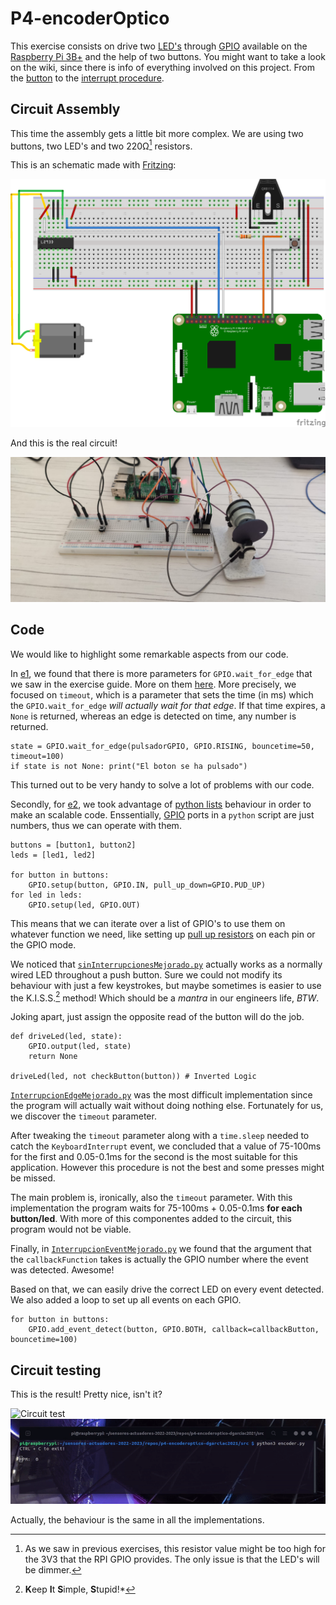 # P4-encoderOptico

This exercise consists on drive two [LED's](https://github.com/clases-julio/p1-introrpi-pwm-dgarciac2021/wiki/LED) through [GPIO](https://github.com/clases-julio/p1-introrpi-pwm-dgarciac2021/wiki/GPIO) available on the [Raspberry Pi 3B+](https://github.com/clases-julio/p1-introrpi-pwm-dgarciac2021/wiki/Raspberry-Pi#raspberry-pi-3b) and the help of two buttons. You might want to take a look on the wiki, since there is info of everything involved on this project. From the [button](https://github.com/clases-julio/p3-interruptions-dgarciac2021/wiki/Button) to the [interrupt procedure](https://github.com/clases-julio/p3-interruptions-dgarciac2021/wiki/Interrupt).

## Circuit Assembly

This time the assembly gets a little bit more complex. We are using two buttons, two LED's and two 220Ω[^1] resistors.

This is an schematic made with [Fritzing](https://fritzing.org/):

![Schematic](./doc/img/schematic.png)

And this is the real circuit!

![aerial view](./doc/img/aerial-view.jpg)

## Code

We would like to highlight some remarkable aspects from our code.

In [e1](./src/e1/interrupcionEdgeBueno.py), we found that there is more parameters for `GPIO.wait_for_edge` that we saw in the exercise guide. More on them [here](https://sourceforge.net/p/raspberry-gpio-python/wiki/Inputs/). More precisely, we focused on `timeout`, which is a parameter that sets the time (in ms) which the `GPIO.wait_for_edge` *will actually wait for that edge*. If that time expires, a `None` is returned, whereas an edge is detected on time, any number is returned.

```python3
state = GPIO.wait_for_edge(pulsadorGPIO, GPIO.RISING, bouncetime=50, timeout=100)
if state is not None: print("El boton se ha pulsado")
```

This turned out to be very handy to solve a lot of problems with our code.

Secondly, for [e2](./src/e2), we took advantage of [python lists](https://www.w3schools.com/python/python_lists.asp) behaviour in order to make an scalable code. Enssentially, [GPIO](https://github.com/clases-julio/p1-introrpi-pwm-dgarciac2021/wiki/GPIO) ports in a `python` script are just numbers, thus we can operate with them.

```python3
buttons = [button1, button2]
leds = [led1, led2]

for button in buttons:
    GPIO.setup(button, GPIO.IN, pull_up_down=GPIO.PUD_UP)
for led in leds:
    GPIO.setup(led, GPIO.OUT)
```

This means that we can iterate over a list of GPIO's to use them on whatever function we need, like setting up [pull up resistors](https://github.com/clases-julio/p3-interruptions-dgarciac2021/wiki/Pull-Up-Down) on each pin or the GPIO mode.

We noticed that [`sinInterrupcionesMejorado.py`](./src/e2/sinInterrupcionesMejorado.py) actually works as a normally wired LED throughout a push button. Sure we could not modify its behaviour with just a few keystrokes, but maybe sometimes is easier to use the K.I.S.S.[^2] method! Which should be a *mantra* in our engineers life, *BTW*.

Joking apart, just assign the opposite read of the button will do the job.

```python3
def driveLed(led, state):
    GPIO.output(led, state)
    return None

driveLed(led, not checkButton(button)) # Inverted Logic
```

[`InterrupcionEdgeMejorado.py`](./src/e2/InterrupcionEdgeMejorado.py) was the most difficult implementation since the program will actually wait without doing nothing else. Fortunately for us, we discover the `timeout` parameter.

After tweaking the `timeout` parameter along with a `time.sleep` needed to catch the `KeyboardInterrupt` event, we concluded that a value of 75-100ms for the first and 0.05-0.1ms for the second is the most suitable for this application. However this procedure is not the best and some presses might be missed.

The main problem is, ironically, also the `timeout` parameter. With this implementation the program waits for 75-100ms + 0.05-0.1ms **for each button/led**. With more of this componentes added to the circuit, this program would not be viable. 

Finally, in [`InterrupcionEventMejorado.py`](./src/e2/InterrupcionEventMejorado.py) we found that the argument that the `callbackFunction` takes is actually the GPIO number where the event was detected. Awesome!

Based on that, we can easily drive the correct LED on every event detected. We also added a loop to set up all events on each GPIO.

```python3
for button in buttons:
    GPIO.add_event_detect(button, GPIO.BOTH, callback=callbackButton, bouncetime=100)

```

## Circuit testing

This is the result! Pretty nice, isn't it?

![Circuit test](./doc/img/rpmDemoL.gif)
![Circuit test](./doc/img/rpmDemoT.gif)

Actually, the behaviour is the same in all the implementations.

[^1]: As we saw in previous exercises, this resistor value might be too high for the 3V3 that the RPI GPIO provides. The only issue is that the LED's will be dimmer.
[^2]: **K**eep **I**t **S**imple, **S**tupid!*
